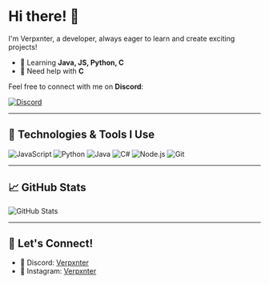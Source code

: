 # Hi there! 👋 

I'm Verpxnter, a developer, always eager to learn and create exciting projects!

- 🌱 Learning **Java, JS, Python, C**
- 🤔 Need help with **C**

Feel free to connect with me on **Discord**:

[![Discord](https://img.shields.io/badge/Discord-Verpxnter-%237289da?style=for-the-badge&logo=discord&logoColor=white)](https://discord.gg/YesAR5aXzA)

---

## 🚀 Technologies & Tools I Use

![JavaScript](https://img.shields.io/badge/-JavaScript-333?style=flat&logo=javascript)
![Python](https://img.shields.io/badge/-Python-333?style=flat&logo=python)
![Java](https://img.shields.io/badge/-Java-333?style=flat&logo=react)
![C#](https://img.shields.io/badge/-C#-333?style=flat&logo=react)
![Node.js](https://img.shields.io/badge/-Node.js-333?style=flat&logo=node.js)
![Git](https://img.shields.io/badge/-Git-333?style=flat&logo=git)

---

## 📈 GitHub Stats

![GitHub Stats](https://github-readme-stats.vercel.app/api?username=verpxnter&show_icons=true&hide=prs,issues&theme=dark)

---

## 🤝 Let's Connect!

- 💬 Discord: [Verpxnter](https://discordapp.com/users/443102781537255445)
- 🧸 Instagram: [Verpxnter](https://discordapp.com/users/443102781537255445)
